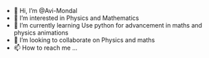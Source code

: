 - 👋 Hi, I’m @Avi-Mondal
- 👀 I’m interested in Physics and Mathematics
- 🌱 I’m currently learning Use python for advancement in maths and physics animations
- 💞️ I’m looking to collaborate on Physics and maths
- 📫 How to reach me ...

<!---
Avi-Mondal/Avi-Mondal is a ✨ special ✨ repository because its `README.md` (this file) appears on your GitHub profile.
You can click the Preview link to take a look at your changes.
--->
